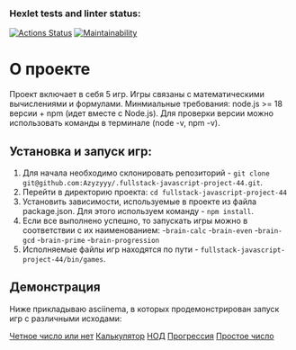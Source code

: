 ### Hexlet tests and linter status:

[![Actions Status](https://github.com/Azyzyyy/fullstack-javascript-project-44/actions/workflows/hexlet-check.yml/badge.svg)](https://github.com/Azyzyyy/fullstack-javascript-project-44/actions)
[![Maintainability](https://api.codeclimate.com/v1/badges/582edceca2e76b65245f/maintainability)](https://codeclimate.com/github/Azyzyyy/fullstack-javascript-project-44/maintainability)
# О проекте
Проект включает в себя 5 игр. Игры связаны с математическими вычислениями и формулами.
Минмиальные требования: node.js >= 18 версии + npm (идет вместе с Node.js). Для проверки версии можно использовать команды в терминале (node -v, npm -v).

## Установка и запуск игр: 
1) Для начала необходимо склонировать репозиторий - `git clone git@github.com:Azyzyyy/.fullstack-javascript-project-44.git`.
2) Перейти в директорию проекта: `cd fullstack-javascript-project-44`
3) Установить зависимости, используемые в проекте из файла package.json. Для этого используем команду - `npm install`.
4) Если все выполнено успешно, то запускать игры можно в соответствии с их наименованием: -`brain-calc`
-`brain-even`
-`brain-gcd`
-`brain-prime`
-`brain-progression`
5) Исполняемые файлы игр находятся по пути - `fullstack-javascript-project-44/bin/games`.

## Демонстрация
Ниже прикладываю asciinema, в которых продемонстрирован запуск игр с различными исходами:

[Четное число или нет](https://asciinema.org/a/2zdoM8zwWidZnkwccQ1pVNFXv)
[Калькулятор](https://asciinema.org/a/hZPmMX5KNpc9tEXzOnCxlte5h)
[НОД](https://asciinema.org/a/1i4VnIEBFYU3wPlnf5MM64vDQ)
[Прогрессия](https://asciinema.org/a/JVpBO226PiymY4BUNBxiloHmY)
[Простое число](https://asciinema.org/a/CLrwoQRLe1BRfaWcvMFHMLKCD)